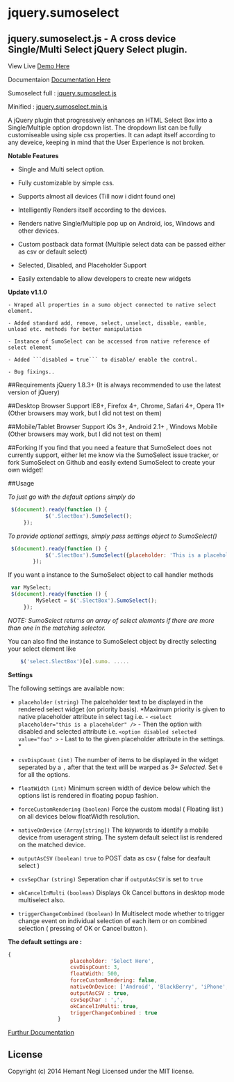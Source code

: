 jquery.sumoselect
=============


jquery.sumoselect.js - A cross device Single/Multi Select jQuery Select plugin.
-------------------------------------------------------------------------------

View Live [Demo Here](http://hemantnegi.github.io/jquery.sumoselect/sumoselect_demo.html)

Documentaion [Documentation Here](http://hemantnegi.github.io/jquery.sumoselect/sumoselect_demo.html)

Sumoselect full :  [jquery.sumoselect.js](https://github.com/HemantNegi/jquery.sumoselect/blob/master/jquery.sumoselect.js)

Minified : [jquery.sumoselect.min.js](https://github.com/HemantNegi/jquery.sumoselect/blob/master/jquery.sumoselect.min.js)


A jQuery plugin that progressively enhances an HTML Select Box into a Single/Multiple option dropdown list. The dropdown list can be fully customiseable using siple css properties.
It can adapt itself according to any deveice, keeping in mind that the User Experience is not broken. 


**Notable Features**
  
   - Single and Multi select option.

   - Fully customizable by simple css.

   - Supports almost all devices (Till now i didnt found one)

   - Intelligently Renders itself according to the devices.

   - Renders native Single/Multiple pop up on Android, ios, Windows and other devices.
   
   - Custom postback data format (Multiple select data can be passed either as csv or default select)

   - Selected, Disabled, and Placeholder Support

   - Easily extendable to allow developers to create new widgets

**Update v1.1.0**

	- Wraped all properties in a sumo object connected to native select element.

	- Added standard add, remove, select, unselect, disable, eanble, unload etc. methods for better manipulation

	- Instance of SumoSelect can be accessed from native reference of select element

	- Added ```disabled = true``` to disable/ enable the control.

	- Bug fixings..

##Requirements
jQuery 1.8.3+ (It is always recommended to use the latest version of jQuery)


##Desktop Browser Support
IE8+, Firefox 4+, Chrome, Safari 4+, Opera 11+ (Other browsers may work, but I did not test on them)


##Mobile/Tablet Browser Support
iOs 3+, Android 2.1+ , Windows Mobile (Other browsers may work, but I did not test on them)


##Forking
If you find that you need a feature that SumoSelect does not currently support, either let me know via the SumoSelect issue tracker, or fork SumoSelect on Github and easily extend SumoSelect to create your own widget!

##Usage

*To just go with the default options simply do*

```javascript
 $(document).ready(function () {
            $('.SlectBox').SumoSelect();
     });
```

*To provide optional settings, simply pass settings object to SumoSelect()*

```javascript
 $(document).ready(function () {
            $('.SlectBox').SumoSelect({placeholder: 'This is a placeholder', csvDispCount: 3 });
        });
```

If you want a instance to the SumoSelect object to call handler methods

```javascript
 var MySelect;
 $(document).ready(function () {
         MySelect = $('.SlectBox').SumoSelect();
     });
```
*NOTE: SumoSelect returns an array of select elements if there are more than one in the matching selector.*

You can also find the instance to SumoSelect object by directly selecting your select element like
```javascript
	$('select.SlectBox')[o].sumo. .....
```

**Settings**

The following settings are available now:

-  `placeholder` `(string)`  The palceholder text to be displayed in the rendered select widget (on priority basis). *Maximum priority is given to native placeholder attribute in select tag i.e.  - `<select placeholder="this is a placeholder" />`  - Then the option with disabled and selected attribute i.e. `<option disabled selected value="foo" >`  - Last to to the given placeholder attribute in the settings. *

- `csvDispCount` `(int)`  The number of items to be displayed in the widget seperated by a `,` after that the text will be warped as *3+ Selected*. Set `0` for all the options.

- `floatWidth` `(int)` Minimum screen width of device below which the options list is rendered in floating popup fashion.

- `forceCustomRendering`  `(boolean)` Force the custom modal ( Floating list ) on all devices below floatWidth resolution.

- `nativeOnDevice`  `(Array[string])` The keywords to identify a mobile device from useragent string. The system default select list is rendered on the matched device.

- `outputAsCSV` `(boolean)` `true` to POST data as csv ( false for deafault select )

- `csvSepChar` `(string)`  Seperation char if `outputAsCSV`  is set to `true`

- `okCancelInMulti` `(boolean)` Displays Ok Cancel buttons in desktop mode multiselect also. 

- `triggerChangeCombined` `(boolean)` In Multiselect mode whether to trigger change event on individual selection of each item or on combined selection ( pressing of OK or Cancel button ).


**The default settings are :**

```javascript
{
                    placeholder: 'Select Here',
                    csvDispCount: 3,
                    floatWidth: 500,
                    forceCustomRendering: false,
                    nativeOnDevice: ['Android', 'BlackBerry', 'iPhone', 'iPad', 'iPod', 'Opera Mini', 'IEMobile', 'Silk'],
                    outputAsCSV : true,
                    csvSepChar : ',', 
                    okCancelInMulti: true, 
                    triggerChangeCombined : true
                }
```

[Furthur Documentation](http://hemantnegi.github.io/jquery.sumoselect/sumoselect_demo.html)

## License

Copyright (c) 2014 Hemant Negi Licensed under the MIT license.
